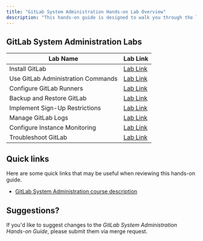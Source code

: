 ```yaml
---
title: "GitLab System Administration Hands-on Lab Overview"
description: "This hands-on guide is designed to walk you through the lab exercises used in the GitLab System Administration course."
---
```


## GitLab System Administration Labs

| Lab Name | Lab Link |
|-----------|------------|
| Install GitLab | [Lab Link](/handbook/customer-success/professional-services-engineering/education-services/ilt/sysadminhandsonlab1) |
| Use GitLab Administration Commands | [Lab Link](/handbook/customer-success/professional-services-engineering/education-services/ilt/sysadminhandsonlab2) |
| Configure GitLab Runners |  [Lab Link](/handbook/customer-success/professional-services-engineering/education-services/ilt/sysadminhandsonlab3) |
| Backup and Restore GitLab |[Lab Link](/handbook/customer-success/professional-services-engineering/education-services/ilt/sysadminhandsonlab4) |
| Implement Sign-Up Restrictions |  [Lab Link](/handbook/customer-success/professional-services-engineering/education-services/ilt/sysadminhandsonlab5) |
| Manage GitLab Logs |  [Lab Link](/handbook/customer-success/professional-services-engineering/education-services/ilt/sysadminhandsonlab6) |
| Configure Instance Monitoring | [Lab Link](/handbook/customer-success/professional-services-engineering/education-services/ilt/sysadminhandsonlab7) |
| Troubleshoot GitLab |  [Lab Link](/handbook/customer-success/professional-services-engineering/education-services/ilt/sysadminhandsonlab8) |

## Quick links

Here are some quick links that may be useful when reviewing this hands-on guide.

- [GitLab System Administration course description](https://about.gitlab.com/services/education/admin/)

## Suggestions?

If you'd like to suggest changes to the *GitLab System Administration Hands-on Guide*, please submit them via merge request.
